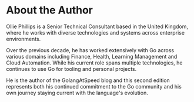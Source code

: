 # About the Author

Ollie Phillips is a Senior Technical Consultant based in the United Kingdom, where he works with diverse technologies and systems across enterprise environments.

Over the previous decade, he has worked extensively with Go across various domains including Finance, Health, Learning Management and Cloud Automation. While his current role spans multiple technologies, he continues to use Go for tooling and personal projects.

He is the author of the GolangAtSpeed blog and this second edition represents both his continued commitment to the Go community and his own journey staying current with the language's evolution.
